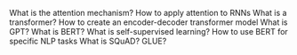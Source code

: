 What is the attention mechanism?
How to apply attention to RNNs
What is a transformer?
How to create an encoder-decoder transformer model
What is GPT?
What is BERT?
What is self-supervised learning?
How to use BERT for specific NLP tasks
What is SQuAD? GLUE?

